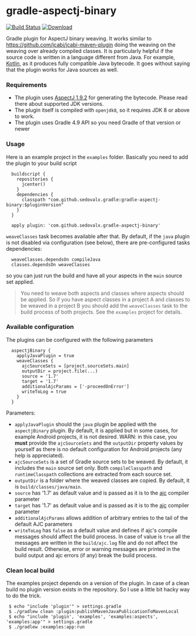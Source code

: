 # gradle-aspectj-binary

[![Build Status](https://travis-ci.org/sedovalx/gradle-aspectj-binary.svg?branch=master)](https://travis-ci.org/sedovalx/gradle-aspectj-binary)
[ ![Download](https://api.bintray.com/packages/sedovalx/com.github.sedovalx/com.github.sedovalx.gradle-aspectj-binary/images/download.svg) ](https://bintray.com/sedovalx/com.github.sedovalx/com.github.sedovalx.gradle-aspectj-binary/_latestVersion)

Gradle plugin for AspectJ binary weaving. It works similar to https://github.com/jcabi/jcabi-maven-plugin 
doing the weaving on the weaving over already compiled classes. It is particularly helpful if the source code
  is written in a language different from Java. For example, [Kotlin](https://kotlinlang.org), as it produces 
  fully compatible Java bytecode. It goes without saying that the plugin works for Java sources as well. 
  
### Requirements  
  
  - The plugin uses [AspectJ 1.9.2](https://www.eclipse.org/aspectj/) for generating the bytecode. Please read there
  about supported JDK versions. 
  - The plugin itself is compiled with `openjdk8`, so it requires JDK 8 or above to work.
  - The plugin uses Gradle 4.9 API so you need Gradle of that version or newer
      
### Usage

  Here is an example project in the `examples` folder. Basically you need to add the plugin to your build script
  
      buildscript {
        repositories {
          jcenter()
        }
        dependencies {
          classpath "com.github.sedovalx.gradle:gradle-aspectj-binary:$pluginVersion"
        }
      }
      
      apply plugin: 'com.github.sedovalx.gradle-aspectj-binary'
            
  `weaveClasses` task becomes available after that. By default, if the `java` plugin is not disabled via 
  configuration (see below), there are pre-configured tasks dependencies:
  
      weaveClasses.dependsOn compileJava
      classes.dependsOn weaveClasses
  
  so you can just run the build and have all your aspects in the `main` source set applied.
  
  > You need to weave both aspects and classes where aspects should be applied. So if you have aspect 
  classes in a project A and classes to be weaved in a project B you should add the `weaveClasses` task to the build 
  process of both projects. See the `examples` project for details.
  
### Available configuration
  
  The plugins can be configured with the following parameters
  
      aspectjBinary {
        applyJavaPlugin = true
        weaveClasses {
          ajcSourceSets = [project.sourceSets.main]
          outputDir = project.file(...)
          source = '1.7'  
          target = '1.7'
          additionalAjcParams = ['-proceedOnError']  
          writeToLog = true
        } 
      }
      
  Parameters:
  - `applyJavaPlugin` should the `java` plugin be applied with the `aspectjBinary` plugin. By default, it is applied but
  in some cases, for example Android projects, it is not desired. WARN: in this case, you **must** provide the `ajcSourceSets`
  and the `outputDir` property values by yourself as there is no default configuration for Android projects (any help is appreciated).  
  - `ajcSourceSets` is a set of Gradle source sets to be weaved. By default, it includes the `main` source set only. 
  Both `compileClasspath` and `runtimeClasspath` collections are extracted from each source set.
  - `outputDir` is a folder where the weaved classes are copied. By default, it is `build/classes/java/main`. 
  - `source` has '1.7' as default value and is passed as it is to the [ajc](http://www.eclipse.org/aspectj/doc/next/devguide/ajc-ref.html) compiler parameter
  - `target` has '1.7' as default value and is passed as it is to the [ajc](http://www.eclipse.org/aspectj/doc/next/devguide/ajc-ref.html) compiler parameter
  - `additionalAjcParams` allows addition of arbitrary entries to the tail of the default AJC parameters 
  - `writeToLog` has `false` as a default value and defines if ajc's compile messages should 
  affect the build process. In case of value is `true` all the messages are written in the 
  `build/ajc.log` file and do not affect the build result. Otherwise, error or warning messages are 
  printed in the build output and ajc errors (if any) break the build process.   

### Clean local build

The examples project depends on a version of the plugin. In case of a clean build no plugin version exists in 
the repository. So I use a little bit hacky way to do the trick.

     $ echo "include 'plugin'" > settings.gradle
     $ ./gradlew clean :plugin:publishMavenJavaPublicationToMavenLocal
     $ echo "include 'plugin', 'examples', 'examples:aspects', 'examples:app'" > settings.gradle
     $ ./gradlew :examples:app:run
  
